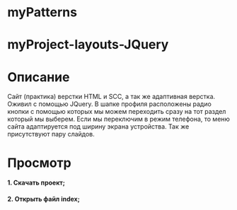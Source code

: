 ﻿# myPatterns
# myProject-layouts-JQuery

# Описание
Сайт (практика) верстки HTML и SCC, а так же адаптивная верстка. Оживил с помощью JQuery. 
В шапке профиля расположены радио кнопки с помощью которых мы можем переходить сразу на тот раздел который мы выберем. Если мы переключим в режим телефона, то меню сайта адаптируется под ширину экрана устройства. 
Так же присутствуют пару слайдов. 

# Просмотр

#### 1. Скачать проект;
#### 2. Открыть файл index; 
